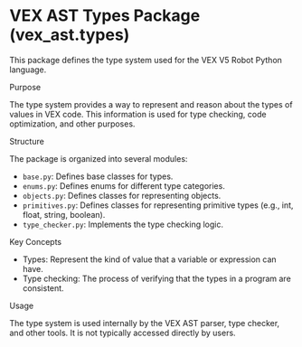 # VEX AST Types Package (vex_ast.types)

This package defines the type system used for the VEX V5 Robot Python language.

Purpose

The type system provides a way to represent and reason about the types of values in VEX code. This information is used for type checking, code optimization, and other purposes.

Structure

The package is organized into several modules:

*   `base.py`: Defines base classes for types.
*   `enums.py`: Defines enums for different type categories.
*   `objects.py`: Defines classes for representing objects.
*   `primitives.py`: Defines classes for representing primitive types (e.g., int, float, string, boolean).
*   `type_checker.py`: Implements the type checking logic.

Key Concepts

*   Types: Represent the kind of value that a variable or expression can have.
*   Type checking: The process of verifying that the types in a program are consistent.

Usage

The type system is used internally by the VEX AST parser, type checker, and other tools. It is not typically accessed directly by users.
